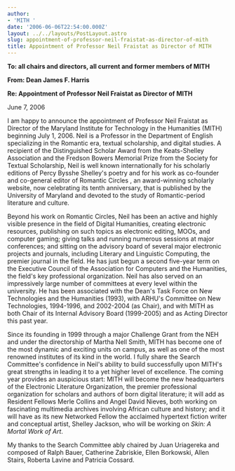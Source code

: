 ```yaml
---
author:
- 'MITH '
date: '2006-06-06T22:54:00.000Z'
layout: ../../layouts/PostLayout.astro
slug: appointment-of-professor-neil-fraistat-as-director-of-mith
title: Appointment of Professor Neil Fraistat as Director of MITH
---
```


**To: all chairs and directors, all current and former members of MITH**

**From: Dean James F. Harris**

**Re: Appointment of Professor Neil Fraistat as Director of MITH**

June 7, 2006

I am happy to announce the appointment of Professor Neil Fraistat as Director of the Maryland Institute for Technology in the Humanities (MITH) beginning July 1, 2006. Neil is a Professor in the Department of English specializing in the Romantic era, textual scholarship, and digital studies. A recipient of the Distinguished Scholar Award from the Keats-Shelley Association and the Fredson Bowers Memorial Prize from the Society for Textual Scholarship, Neil is well known internationally for his scholarly editions of Percy Bysshe Shelley's poetry and for his work as co-founder and co-general editor of Romantic Circles , an award-winning scholarly website, now celebrating its tenth anniversary, that is published by the University of Maryland and devoted to the study of Romantic-period literature and culture.

Beyond his work on Romantic Circles, Neil has been an active and highly visible presence in the field of Digital Humanities, creating electronic resources, publishing on such topics as electronic editing, MOOs, and computer gaming; giving talks and running numerous sessions at major conferences; and sitting on the advisory board of several major electronic projects and journals, including Literary and Linguistic Computing, the premier journal in the field. He has just begun a second five-year term on the Executive Council of the Association for Computers and the Humanities, the field's key professional organization. Neil has also served on an impressively large number of committees at every level within the university. He has been associated with the Dean's Task Force on New Technologies and the Humanities (1993), with ARHU's Committee on New Technologies, 1994-1996, and 2002-2004 (as Chair), and with MITH as both Chair of its Internal Advisory Board (1999-2005) and as Acting Director this past year.

Since its founding in 1999 through a major Challenge Grant from the NEH and under the directorship of Martha Nell Smith, MITH has become one of the most dynamic and exciting units on campus, as well as one of the most renowned institutes of its kind in the world. I fully share the Search Committee's confidence in Neil's ability to build successfully upon MITH's great strengths in leading it to a yet higher level of excellence. The coming year provides an auspicious start: MITH will become the new headquarters of the Electronic Literature Organization, the premier professional organization for scholars and authors of born digital literature; it will add as Resident Fellows Merle Collins and Angel David Nieves, both working on fascinating multimedia archives involving African culture and history; and it will have as its new Networked Fellow the acclaimed hypertext fiction writer and conceptual artist, Shelley Jackson, who will be working on _Skin: A Mortal Work of Art_.

My thanks to the Search Committee ably chaired by Juan Uriagereka and composed of Ralph Bauer, Catherine Zabriskie, Ellen Borkowski, Allen Stairs, Roberta Lavine and Patricia Cossard.
